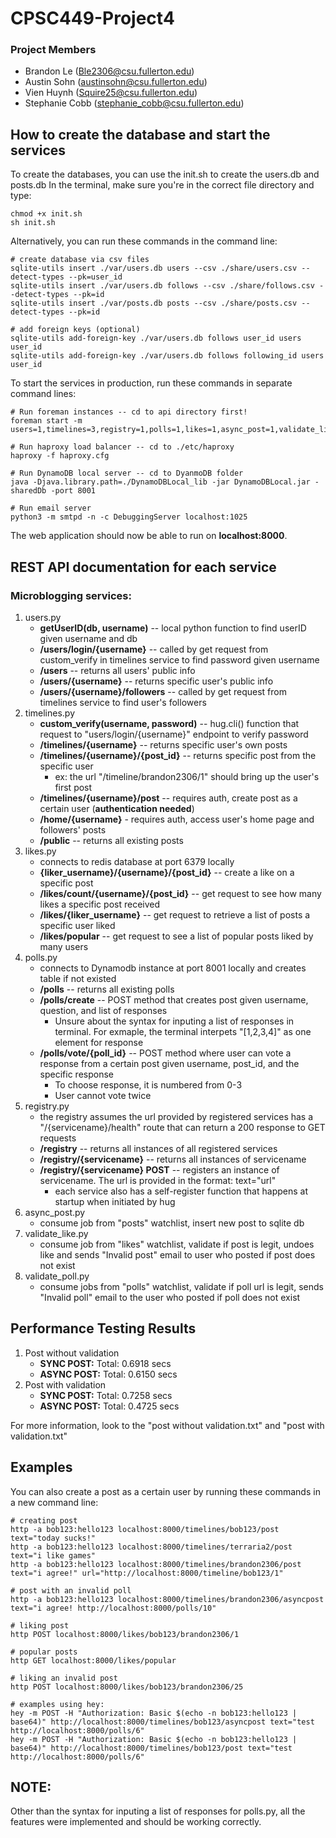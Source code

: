 # CPSC449-Project4

### Project Members
* Brandon Le (Ble2306@csu.fullerton.edu)
* Austin Sohn (austinsohn@csu.fullerton.edu)
* Vien Huynh (Squire25@csu.fullerton.edu)
* Stephanie Cobb (stephanie_cobb@csu.fullerton.edu)

## How to create the database and start the services
To create the databases, you can use the init.sh to create the users.db and posts.db
In the terminal, make sure you're in the correct file directory and type:
```
chmod +x init.sh
sh init.sh
```
Alternatively, you can run these commands in the command line:
```
# create database via csv files
sqlite-utils insert ./var/users.db users --csv ./share/users.csv --detect-types --pk=user_id
sqlite-utils insert ./var/users.db follows --csv ./share/follows.csv --detect-types --pk=id
sqlite-utils insert ./var/posts.db posts --csv ./share/posts.csv --detect-types --pk=id

# add foreign keys (optional)
sqlite-utils add-foreign-key ./var/users.db follows user_id users user_id
sqlite-utils add-foreign-key ./var/users.db follows following_id users user_id
```

To start the services in production, run these commands in separate command lines:
```
# Run foreman instances -- cd to api directory first!
foreman start -m users=1,timelines=3,registry=1,polls=1,likes=1,async_post=1,validate_like=1,validate_poll=1

# Run haproxy load balancer -- cd to ./etc/haproxy
haproxy -f haproxy.cfg

# Run DynamoDB local server -- cd to DyanmoDB folder
java -Djava.library.path=./DynamoDBLocal_lib -jar DynamoDBLocal.jar -sharedDb -port 8001

# Run email server
python3 -m smtpd -n -c DebuggingServer localhost:1025
```
The web application should now be able to run on **localhost:8000**.

## REST API documentation for each service

### Microblogging services:
1) users.py
    - **getUserID(db, username)** -- local python function to find userID given username and db
    - **/users/login/{username}** -- called by get request from custom_verify in timelines service to find password given username
    - **/users** -- returns all users' public info
    - **/users/{username}** -- returns specific user's public info
    - **/users/{username}/followers** -- called by get request from timelines service to find user's followers
2) timelines.py
    - **custom_verify(username, password)** -- hug.cli() function that request to "users/login/{username}" endpoint to verify password
    - **/timelines/{username}** -- returns specific user's own posts
    - **/timelines/{username}/{post_id}** -- returns specific post from the specific user
        - ex: the url "/timeline/brandon2306/1" should bring up the user's first post
    - **/timelines/{username}/post** -- requires auth, create post as a certain user (**authentication needed**)
    - **/home/{username}** - requires auth, access user's home page and followers' posts
    - **/public** -- returns all existing posts
3) likes.py
    - connects to redis database at port 6379 locally
    - **{liker_username}/{username}/{post_id}** -- create a like on a specific post
    - **/likes/count/{username}/{post_id}** -- get request to see how many likes a specific post received
    - **/likes/{liker_username}** -- get request to retrieve a list of posts a specific user liked
    - **/likes/popular** -- get request to see a list of popular posts liked by many users
4) polls.py
    - connects to Dynamodb instance at port 8001 locally and creates table if not existed
    - **/polls** -- returns all existing polls
    - **/polls/create** -- POST method that creates post given username, question, and list of responses
        - Unsure about the syntax for inputing a list of responses in terminal. For exmaple, the terminal interpets "[1,2,3,4]" as one element for response
    - **/polls/vote/{poll_id}** -- POST method where user can vote a response from a certain post given username, post_id, and the specific response
        - To choose response, it is numbered from 0-3 
        - User cannot vote twice
5) registry.py
    - the registry assumes the url provided by registered services has a "/{servicename}/health" route that can return a 200 response to GET requests
    - **/registry** -- returns all instances of all registered services
    - **/registry/{servicename}** -- returns all instances of servicename
    - **/registry/{servicename} POST** -- registers an instance of servicename. The url is provided in the format: text="url"
        - each service also has a self-register function that happens at startup when initiated by hug
6) async_post.py
    - consume job from "posts" watchlist, insert new post to sqlite db
8) validate_like.py
    - consume job from "likes" watchlist, validate if post is legit, undoes like and sends "Invalid post" email to user who posted if post does not exist
10) validate_poll.py
    - consume jobs from "polls" watchlist, validate if poll url is legit, sends "Invalid poll" email to the user who posted if poll does not exist

## Performance Testing Results
1) Post without validation
    - **SYNC POST:** Total:	0.6918 secs
    - **ASYNC POST:** Total: 0.6150 secs
2) Post with validation
    - **SYNC POST:** Total:	0.7258 secs
    - **ASYNC POST:** Total: 0.4725 secs

For more information, look to the "post without validation.txt" and "post with validation.txt"

## Examples
You can also create a post as a certain user by running these commands in a new command line:
```
# creating post
http -a bob123:hello123 localhost:8000/timelines/bob123/post text="today sucks!"
http -a bob123:hello123 localhost:8000/timelines/terraria2/post text="i like games"
http -a bob123:hello123 localhost:8000/timelines/brandon2306/post text="i agree!" url="http://localhost:8000/timeline/bob123/1"

# post with an invalid poll
http -a bob123:hello123 localhost:8000/timelines/brandon2306/asyncpost text="i agree! http://localhost:8000/polls/10"
```

```
# liking post
http POST localhost:8000/likes/bob123/brandon2306/1

# popular posts
http GET localhost:8000/likes/popular

# liking an invalid post
http POST localhost:8000/likes/bob123/brandon2306/25

```

```
# examples using hey:
hey -m POST -H "Authorization: Basic $(echo -n bob123:hello123 | base64)" http://localhost:8000/timelines/bob123/asyncpost text="test http://localhost:8000/polls/6"
hey -m POST -H "Authorization: Basic $(echo -n bob123:hello123 | base64)" http://localhost:8000/timelines/bob123/post text="test http://localhost:8000/polls/6"
```
## NOTE:
Other than the syntax for inputing a list of responses for polls.py, all the features were implemented and should be working correctly.
